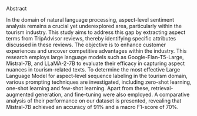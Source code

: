 Abstract

In the domain of natural language processing, aspect-level sentiment analysis remains a crucial yet underexplored area, particularly within the tourism industry. This study aims to address this gap by extracting aspect terms from TripAdvisor reviews, thereby identifying specific attributes discussed in these reviews. The objective is to enhance customer experiences and uncover competitive advantages within the industry. This research employs large language models  such as Google-Flan-T5-Large, Mistral-7B, and LLaMA-2-7B to evaluate their efficacy in capturing aspect nuances in tourism-related texts. To determine the most effective Large Language Model for aspect-level sequence labeling in the tourism domain, various prompting techniques are investigated, including zero-shot learning, one-shot learning and few-shot learning. Apart from these, retrieval-augmented generation, and fine-tuning were also employed. A comparative analysis of their performance on our dataset is presented, revealing that Mistral-7B achieved an accuracy of  91% and a macro F1-score of 70%.
